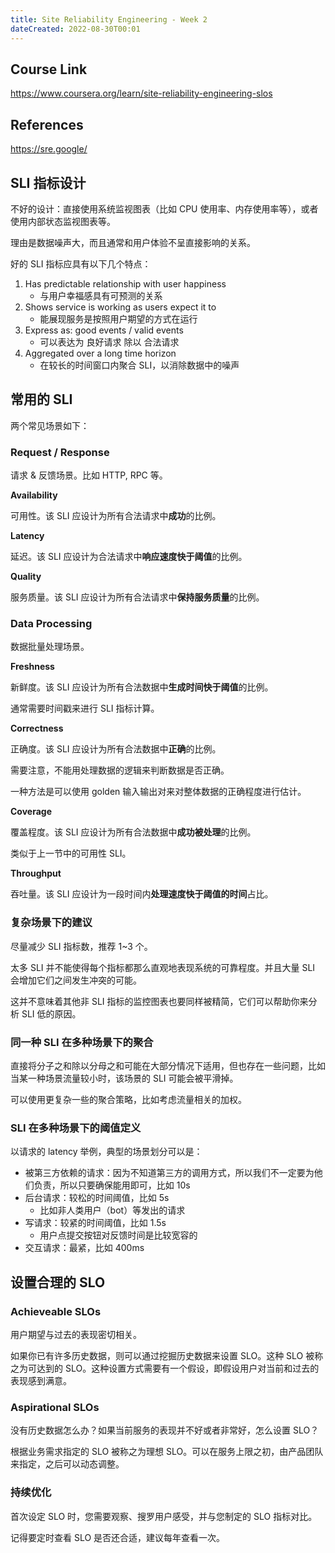```yaml
---
title: Site Reliability Engineering - Week 2
dateCreated: 2022-08-30T00:01
---
```


## Course Link

https://www.coursera.org/learn/site-reliability-engineering-slos

## References

https://sre.google/

## SLI 指标设计

不好的设计：直接使用系统监视图表（比如 CPU 使用率、内存使用率等），或者使用内部状态监视图表等。

理由是数据噪声大，而且通常和用户体验不呈直接影响的关系。

好的 SLI 指标应具有以下几个特点：

1. Has predictable relationship with user happiness
    - 与用户幸福感具有可预测的关系
1. Shows service is working as users expect it to
    - 能展现服务是按照用户期望的方式在运行
1. Express as: good events / valid events
    - 可以表达为 良好请求 除以 合法请求
1. Aggregated over a long time horizon
    - 在较长的时间窗口内聚合 SLI，以消除数据中的噪声

## 常用的 SLI

两个常见场景如下：

### Request / Response

请求 & 反馈场景。比如 HTTP, RPC 等。

**Availability**

可用性。该 SLI 应设计为所有合法请求中**成功**的比例。

**Latency**

延迟。该 SLI 应设计为合法请求中**响应速度快于阈值**的比例。

**Quality**

服务质量。该 SLI 应设计为所有合法请求中**保持服务质量**的比例。

### Data Processing

数据批量处理场景。

**Freshness**

新鲜度。该 SLI 应设计为所有合法数据中**生成时间快于阈值**的比例。

通常需要时间戳来进行 SLI 指标计算。

**Correctness**

正确度。该 SLI 应设计为所有合法数据中**正确**的比例。

需要注意，不能用处理数据的逻辑来判断数据是否正确。

一种方法是可以使用 golden 输入输出对来对整体数据的正确程度进行估计。

**Coverage**

覆盖程度。该 SLI 应设计为所有合法数据中**成功被处理**的比例。

类似于上一节中的可用性 SLI。

**Throughput**

吞吐量。该 SLI 应设计为一段时间内**处理速度快于阈值的时间**占比。

### 复杂场景下的建议

尽量减少 SLI 指标数，推荐 1~3 个。

太多 SLI 并不能使得每个指标都那么直观地表现系统的可靠程度。并且大量 SLI 会增加它们之间发生冲突的可能。

这并不意味着其他非 SLI 指标的监控图表也要同样被精简，它们可以帮助你来分析 SLI 低的原因。

### 同一种 SLI 在多种场景下的聚合

直接将分子之和除以分母之和可能在大部分情况下适用，但也存在一些问题，比如当某一种场景流量较小时，该场景的 SLI 可能会被平滑掉。

可以使用更复杂一些的聚合策略，比如考虑流量相关的加权。

### SLI 在多种场景下的阈值定义

以请求的 latency 举例，典型的场景划分可以是：

- 被第三方依赖的请求：因为不知道第三方的调用方式，所以我们不一定要为他们负责，所以只要确保能用即可，比如 10s
- 后台请求：较松的时间阈值，比如 5s
  - 比如非人类用户（bot）等发出的请求
- 写请求：较紧的时间阈值，比如 1.5s
  - 用户点提交按钮对反馈时间是比较宽容的
- 交互请求：最紧，比如 400ms

## 设置合理的 SLO

### Achieveable SLOs

用户期望与过去的表现密切相关。

如果你已有许多历史数据，则可以通过挖掘历史数据来设置 SLO。这种 SLO 被称之为可达到的 SLO。这种设置方式需要有一个假设，即假设用户对当前和过去的表现感到满意。

### Aspirational SLOs

没有历史数据怎么办？如果当前服务的表现并不好或者非常好，怎么设置 SLO？

根据业务需求指定的 SLO 被称之为理想 SLO。可以在服务上限之初，由产品团队来指定，之后可以动态调整。

### 持续优化

首次设定 SLO 时，您需要观察、搜罗用户感受，并与您制定的 SLO 指标对比。

记得要定时查看 SLO 是否还合适，建议每年查看一次。
